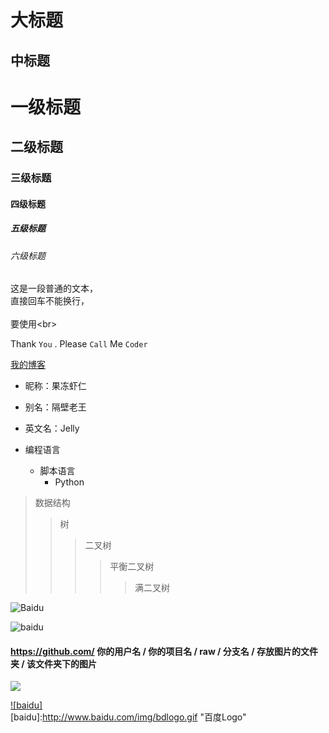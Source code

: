 大标题  
====

中标题  
-------

# 一级标题  
## 二级标题  
### 三级标题  
#### 四级标题  
##### 五级标题  
###### 六级标题


这是一段普通的文本，  
直接回车不能换行，<br>  
要使用\<br> 


Thank `You` . Please `Call` Me `Coder`

[我的博客](http://blog.csdn.net/guodongxiaren)





* 昵称：果冻虾仁  
* 别名：隔壁老王  
* 英文名：Jelly  


* 编程语言  
    * 脚本语言  
        * Python  
        
>数据结构  
>>树  
>>>二叉树  
>>>>平衡二叉树  
>>>>>满二叉树  


![Baidu](http://www.baidu.com/img/bdlogo.gif)  


![baidu](http://www.baidu.com/img/bdlogo.gif "百度logo")


####  https://github.com/ 你的用户名 / 你的项目名 / raw / 分支名 / 存放图片的文件夹 / 该文件夹下的图片

![](https://github.com/guodongxiaren/ImageCache/raw/master/Logo/foryou.gif)  






[![baidu]](http://baidu.com)  
[baidu]:http://www.baidu.com/img/bdlogo.gif "百度Logo"  

        
